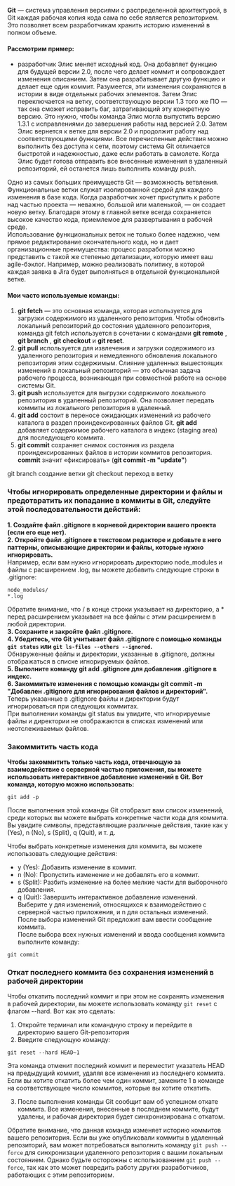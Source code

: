 **Git** — система управления версиями с распределенной архитектурой, в Git каждая рабочая копия кода сама по себе является репозиторием. Это позволяет всем разработчикам хранить историю изменений в полном объеме.       
#### Рассмотрим пример:   
  * разработчик Элис меняет исходный код. Она добавляет функцию для будущей версии 2.0, после чего делает коммит и сопровождает изменения описанием. Затем она разрабатывает другую функцию и делает еще один коммит. Разумеется, эти изменения сохраняются в истории в виде отдельных рабочих элементов. Затем Элис переключается на ветку, соответствующую версии 1.3 того же ПО — так она сможет исправить баг, затрагивающий эту конкретную версию. Это нужно, чтобы команда Элис могла выпустить версию 1.3.1 с исправлениями до завершения работы над версией 2.0. Затем Элис вернется к ветке для версии 2.0 и продолжит работу над соответствующими функциями. Все перечисленные действия можно выполнить без доступа к сети, поэтому система Git отличается быстротой и надежностью, даже если работать в самолете. Когда Элис будет готова отправить все внесенные изменения в удаленный репозиторий, ей останется лишь выполнить команду push.  
    
Одно из самых больших преимуществ Git — возможность ветвления. Функциональные ветки служат изолированной средой для каждого изменения в базе кода. Когда разработчик хочет приступить к работе над частью проекта — неважно, большой или маленькой, — он создает новую ветку. Благодаря этому в главной ветке всегда сохраняется высокое качество кода, приемлемое для развертывания в рабочей среде.    
Использование функциональных веток не только более надежно, чем прямое редактирование окончательного кода, но и дает организационные преимущества: процесс разработки можно представить с такой же степенью детализации, которую имеет ваш agile-бэклог. Например, можно реализовать политику, в которой каждая заявка в Jira будет выполняться в отдельной функциональной ветке.

#### Мои часто используемые команды:      
1. **git fetch** — это основная команда, которая используется для загрузки содержимого из удаленного репозитория. Чтобы обновить локальный репозиторий до состояния удаленного репозитория, команда git fetch используется в сочетании с командами **git remote** , **git branch** , **git checkout** и **git reset**.  
2. **git pull** используется для извлечения и загрузки содержимого из удаленного репозитория и немедленного обновления локального репозитория этим содержимым. Слияние удаленных вышестоящих изменений в локальный репозиторий — это обычная задача рабочего процесса, возникающая при совместной работе на основе системы Git.  
3. **git push** используется для выгрузки содержимого локального репозитория в удаленный репозиторий. Она позволяет передать коммиты из локального репозитория в удаленный.  
4.  **git add** состоит в переносе ожидающих изменений из рабочего каталога в раздел проиндексированных файлов Git. **git add** добавляет содержимое рабочего каталога в индекс (staging area) для последующего коммита.  
5. **git commit** сохраняет снимок состояния из раздела проиндексированных файлов в истории коммитов репозитория. **commit** значит «фиксировать»  (**git commit -m "update"**)
   
   
git branch создание ветки
git   checkout переход в ветку

### Чтобы игнорировать определенные директории и файлы и предотвратить их попадание в коммиты в Git, следуйте этой последовательности действий:
**1. Создайте файл .gitignore в корневой директории вашего проекта (если его еще нет).**   
**2. Откройте файл .gitignore в текстовом редакторе и добавьте в него паттерны, описывающие директории и файлы, которые нужно игнорировать.**   
Например, если вам нужно игнорировать директорию node_modules и файлы с расширением .log, вы можете добавить следующие строки в .gitignore:   
```
node_modules/   
*.log   
```
Обратите внимание, что / в конце строки указывает на директорию, а * перед расширением указывает на все файлы с этим расширением в любой директории.   
**3. Сохраните и закройте файл .gitignore.**   
**4. Убедитесь, что Git учитывает файл .gitignore с помощью команды `git status` или `git ls-files --others --ignored`.**      
Обнаруженные файлы и директории, указанные в .gitignore, должны отображаться в списке игнорируемых файлов.   
**5. Выполните команду git add .gitignore для добавления .gitignore в индекс.**   
**6. Закоммитьте изменения с помощью команды git commit -m "Добавлен .gitignore для игнорирования файлов и директорий".**   
Теперь указанные в .gitignore файлы и директории будут игнорироваться при следующих коммитах.   
При выполнении команды git status вы увидите, что игнорируемые файлы и директории не отображаются в списках изменений или неотслеживаемых файлов.   

### Закоммитить часть кода   
**Чтобы закоммитить только часть кода, отвечающую за взаимодействие с серверной частью приложения, вы можете использовать интерактивное добавление изменений в Git. Вот команда, которую можно использовать:**   
```
git add -p   
```
После выполнения этой команды Git отобразит вам список изменений, среди которых вы можете выбрать конкретные части кода для коммита. Вы увидите символы, представляющие различные действия, такие как y (Yes), n (No), s (Split), q (Quit), и т. д.   

Чтобы выбрать конкретные изменения для коммита, вы можете использовать следующие действия:   
- y (Yes): Добавить изменение в коммит.      
- n (No): Пропустить изменение и не добавлять его в коммит.   
- s (Split): Разбить изменение на более мелкие части для выборочного добавления.   
- q (Quit): Завершить интерактивное добавление изменений.   
Выберите y для изменений, относящихся к взаимодействию с серверной частью приложения, и n для остальных изменений. После выбора изменений Git предложит вам ввести сообщение коммита.   
После выбора всех нужных изменений и ввода сообщения коммита выполните команду:   
```
git commit   
```
### Откат последнего коммита без сохранения изменений в рабочей директории   
Чтобы откатить последний коммит и при этом не сохранять изменения в рабочей директории, вы можете использовать команду `git reset` с флагом --hard. Вот как это сделать:   
1. Откройте терминал или командную строку и перейдите в директорию вашего Git-репозитория   
2. Введите следующую команду:   
```
git reset --hard HEAD~1   
```
Эта команда отменит последний коммит и переместит указатель HEAD на предыдущий коммит, удаляя все изменения из последнего коммита.   
Если вы хотите откатить более чем один коммит, замените 1 в команде на соответствующее число коммитов, которые вы хотите откатить.  
 
3. После выполнения команды Git сообщит вам об успешном откате коммита. Все изменения, внесенные в последнем коммите, будут удалены, и рабочая директория будет синхронизирована с откатом.   

Обратите внимание, что данная команда изменяет историю коммитов вашего репозитория. Если вы уже опубликовали коммиты в удаленный репозиторий, вам может потребоваться выполнить команду `git push --force` для синхронизации удаленного репозитория с вашим локальным состоянием. Однако будьте осторожны с использованием `git push --force`, так как это может повредить работу других разработчиков, работающих с этим репозиторием.   
